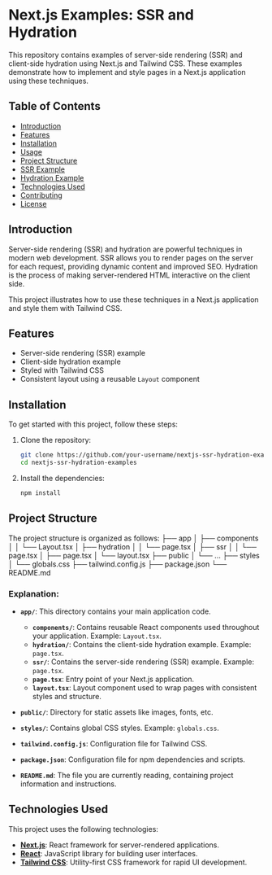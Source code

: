 # Next.js Examples: SSR and Hydration

This repository contains examples of server-side rendering (SSR) and client-side hydration using Next.js and Tailwind CSS. These examples demonstrate how to implement and style pages in a Next.js application using these techniques.

## Table of Contents

- [Introduction](#introduction)
- [Features](#features)
- [Installation](#installation)
- [Usage](#usage)
- [Project Structure](#project-structure)
- [SSR Example](#ssr-example)
- [Hydration Example](#hydration-example)
- [Technologies Used](#technologies-used)
- [Contributing](#contributing)
- [License](#license)

## Introduction

Server-side rendering (SSR) and hydration are powerful techniques in modern web development. SSR allows you to render pages on the server for each request, providing dynamic content and improved SEO. Hydration is the process of making server-rendered HTML interactive on the client side.

This project illustrates how to use these techniques in a Next.js application and style them with Tailwind CSS.

## Features

- Server-side rendering (SSR) example
- Client-side hydration example
- Styled with Tailwind CSS
- Consistent layout using a reusable `Layout` component

## Installation

To get started with this project, follow these steps:

1. Clone the repository:
   ```bash
   git clone https://github.com/your-username/nextjs-ssr-hydration-examples.git
   cd nextjs-ssr-hydration-examples
   ```
2. Install the dependencies:
   ```bash
   npm install
   ```

## Project Structure

The project structure is organized as follows:
├── app
│ ├── components
│ │ └── Layout.tsx
│ ├── hydration
│ │ └── page.tsx
│ ├── ssr
│ │ └── page.tsx
│ ├── page.tsx
│ └── layout.tsx
├── public
│ └── ...
├── styles
│ └── globals.css
├── tailwind.config.js
├── package.json
└── README.md

### Explanation:

- **`app/`**: This directory contains your main application code.

  - **`components/`**: Contains reusable React components used throughout your application. Example: `Layout.tsx`.
  - **`hydration/`**: Contains the client-side hydration example. Example: `page.tsx`.
  - **`ssr/`**: Contains the server-side rendering (SSR) example. Example: `page.tsx`.
  - **`page.tsx`**: Entry point of your Next.js application.
  - **`layout.tsx`**: Layout component used to wrap pages with consistent styles and structure.

- **`public/`**: Directory for static assets like images, fonts, etc.

- **`styles/`**: Contains global CSS styles. Example: `globals.css`.

- **`tailwind.config.js`**: Configuration file for Tailwind CSS.

- **`package.json`**: Configuration file for npm dependencies and scripts.

- **`README.md`**: The file you are currently reading, containing project information and instructions.

## Technologies Used

This project uses the following technologies:

- **[Next.js](https://nextjs.org/)**: React framework for server-rendered applications.
- **[React](https://reactjs.org/)**: JavaScript library for building user interfaces.
- **[Tailwind CSS](https://tailwindcss.com/)**: Utility-first CSS framework for rapid UI development.
